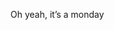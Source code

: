<!--
id: 1113643957
link: http://kevinisom.info/post/1113643957/oh-yeah-its-a-monday
slug: oh-yeah-its-a-monday
date: Mon Sep 13 2010 16:26:24 GMT+1200 (NZST)
raw: {"blog_name":"kevinisom","id":1113643957,"post_url":"http://kevinisom.info/post/1113643957/oh-yeah-its-a-monday","slug":"oh-yeah-its-a-monday","type":"text","date":"2010-09-13 04:26:24 GMT","timestamp":1284351984,"state":"published","format":"html","reblog_key":"eCjCtKoh","tags":[],"short_url":"http://tmblr.co/Zw68Yy12ODkr","highlighted":[],"feed_item":"http://twitter.com/kev_nz/statuses/24316647984","from_feed_id":"650289","note_count":0,"title":null,"body":"<p>Oh yeah, it&#8217;s a monday</p>"}
publish: 2010-09-013
tags: 
title: null
-->


Oh yeah, it’s a monday



